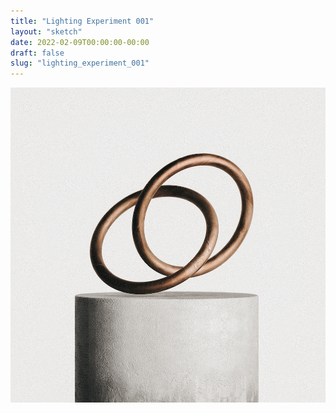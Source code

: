 ```yaml
---
title: "Lighting Experiment 001"
layout: "sketch"
date: 2022-02-09T00:00:00-00:00
draft: false
slug: "lighting_experiment_001"
---
```


![A set of rings intertwined sits upon a concrete pedestal.](/assets/sketches/lighting_experiment_001.jpg)